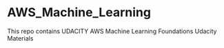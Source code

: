 # AWS_Machine_Learning
This repo contains UDACITY AWS Machine Learning Foundations Udacity Materials  
